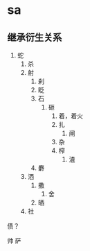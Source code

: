 # sa

## 继承衍生关系

1. 蛇
   1. 杀
   2. 射
      1. 刹
      2. 眨
      3. 石
         1. 砸 
            1. 着，着火
            2. 扎
               1. 闸
            3. 杂
            4. 榨
               1. 渣   
      4. 麝
   3. 洒
      1. 撒
         1. 舍
      2. 晒
   4. 社

债？

帅
萨







